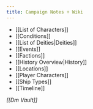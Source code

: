```yaml
---
title: Campaign Notes + Wiki
---
```

- [[List of Characters]]
- [[Conditions]]
- [[List of Deities|Deities]]
- [[Events]]
- [[Factions]]
- [[History Overview|History]]
- [[Locations]]
- [[Player Characters]]
- [[Ship Types]]
- [[Timeline]]

*[[Dm Vault]]*

